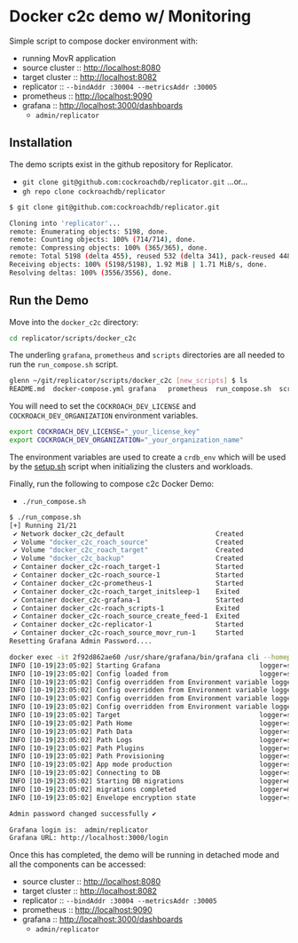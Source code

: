 # Docker c2c demo w/ Monitoring

Simple script to compose docker environment with:

* running MovR application
* source cluster :: <http://localhost:8080>
* target cluster :: <http://localhost:8082>
* replicator :: `--bindAddr :30004 --metricsAddr :30005`
* prometheus :: <http://localhost:9090>
* grafana :: <http://localhost:3000/dashboards>
  * `admin/replicator`

## Installation

The demo scripts exist in the github repository for Replicator.

* `git clone git@github.com:cockroachdb/replicator.git`
  ...or...
* `gh repo clone cockroachdb/replicator`

```bash
$ git clone git@github.com:cockroachdb/replicator.git

Cloning into 'replicator'...
remote: Enumerating objects: 5198, done.
remote: Counting objects: 100% (714/714), done.
remote: Compressing objects: 100% (365/365), done.
remote: Total 5198 (delta 455), reused 532 (delta 341), pack-reused 4484
Receiving objects: 100% (5198/5198), 1.92 MiB | 1.71 MiB/s, done.
Resolving deltas: 100% (3556/3556), done.
```

## Run the Demo

Move into the `docker_c2c` directory:

```bash
cd replicator/scripts/docker_c2c
```

The underling `grafana`, `prometheus` and `scripts` directories are all needed to run the
`run_compose.sh` script.

```bash
glenn ~/git/replicator/scripts/docker_c2c [new_scripts] $ ls
README.md  docker-compose.yml grafana   prometheus  run_compose.sh  scripts
```

You will need to set the `COCKROACH_DEV_LICENSE` and `COCKROACH_DEV_ORGANIZATION` environment
variables.

```bash
export COCKROACH_DEV_LICENSE="_your_license_key"
export COCKROACH_DEV_ORGANIZATION="_your_organization_name"
```

The environment variables are used to create a `crdb_env` which will be used by the
[setup.sh](scripts/setup.sh) script when initializing the clusters and workloads.

Finally, run the following to compose c2c Docker Demo:

* `./run_compose.sh`

```bash
$ ./run_compose.sh
[+] Running 21/21
 ✔ Network docker_c2c_default                       Created                     0.2s
 ✔ Volume "docker_c2c_roach_source"                 Created                     0.0s
 ✔ Volume "docker_c2c_roach_target"                 Created                     0.0s
 ✔ Volume "docker_c2c_backup"                       Created                     0.0s
 ✔ Container docker_c2c-roach_target-1              Started                     0.0s
 ✔ Container docker_c2c-roach_source-1              Started                     0.0s
 ✔ Container docker_c2c-prometheus-1                Started                     0.0s
 ✔ Container docker_c2c-roach_target_initsleep-1    Exited                      0.0s
 ✔ Container docker_c2c-grafana-1                   Started                     0.0s
 ✔ Container docker_c2c-roach_scripts-1             Exited                      0.0s
 ✔ Container docker_c2c-roach_source_create_feed-1  Exited                      0.0s
 ✔ Container docker_c2c-replicator-1                Started                     0.0s
 ✔ Container docker_c2c-roach_source_movr_run-1     Started                     0.0s
Resetting Grafana Admin Password....

docker exec -it 2f92d862ae60 /usr/share/grafana/bin/grafana cli --homepath /usr/share/grafana admin reset-admin-password replicator
INFO [10-19|23:05:02] Starting Grafana                         logger=settings version= commit= branch= compiled=1970-01-01T00:00:00Z
INFO [10-19|23:05:02] Config loaded from                       logger=settings file=/usr/share/grafana/conf/defaults.ini
INFO [10-19|23:05:02] Config overridden from Environment variable logger=settings var="GF_PATHS_DATA=/var/lib/grafana"
INFO [10-19|23:05:02] Config overridden from Environment variable logger=settings var="GF_PATHS_LOGS=/var/log/grafana"
INFO [10-19|23:05:02] Config overridden from Environment variable logger=settings var="GF_PATHS_PLUGINS=/var/lib/grafana/plugins"
INFO [10-19|23:05:02] Config overridden from Environment variable logger=settings var="GF_PATHS_PROVISIONING=/etc/grafana/provisioning"
INFO [10-19|23:05:02] Target                                   logger=settings target=[all]
INFO [10-19|23:05:02] Path Home                                logger=settings path=/usr/share/grafana
INFO [10-19|23:05:02] Path Data                                logger=settings path=/var/lib/grafana
INFO [10-19|23:05:02] Path Logs                                logger=settings path=/var/log/grafana
INFO [10-19|23:05:02] Path Plugins                             logger=settings path=/var/lib/grafana/plugins
INFO [10-19|23:05:02] Path Provisioning                        logger=settings path=/etc/grafana/provisioning
INFO [10-19|23:05:02] App mode production                      logger=settings
INFO [10-19|23:05:02] Connecting to DB                         logger=sqlstore dbtype=sqlite3
INFO [10-19|23:05:02] Starting DB migrations                   logger=migrator
INFO [10-19|23:05:02] migrations completed                     logger=migrator performed=0 skipped=494 duration=297.166µs
INFO [10-19|23:05:02] Envelope encryption state                logger=secrets enabled=true current provider=secretKey.v1

Admin password changed successfully ✔

Grafana login is:  admin/replicator
Grafana URL: http://localhost:3000/login
```

Once this has completed, the demo will be running in detached mode and all the components can be accessed:

* source cluster :: <http://localhost:8080>
* target cluster :: <http://localhost:8082>
* replicator :: `--bindAddr :30004 --metricsAddr :30005`
* prometheus :: <http://localhost:9090>
* grafana :: <http://localhost:3000/dashboards>
  * `admin/replicator`
